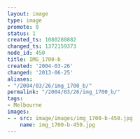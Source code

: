 ```yaml
---
layout: image
type: image
promote: 0
status: 1
created_ts: 1080280882
changed_ts: 1372159373
node_id: 450
title: IMG_1700-b
created: '2004-03-26'
changed: '2013-06-25'
aliases:
- "/2004/03/26/img_1700_b/"
permalink: "/2004/03/26/img_1700_b/"
tags:
- Melbourne
images:
- - src: image/images/img_1700-b-450.jpg
    name: img_1700-b-450.jpg
---
```


